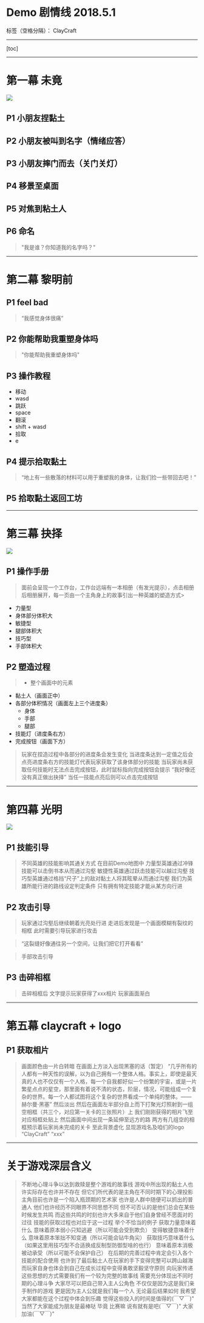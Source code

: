 ﻿# Demo 剧情线 2018.5.1

标签（空格分隔）： ClayCraft

---

[toc]

---

# 第一幕 未竟

![](https://cl.ly/2m113p2E2k2J/1.jpg)

## P1 小朋友捏黏土
## P2 小朋友被叫到名字（情绪应答）
## P3 小朋友摔门而去（关门关灯）
## P4 移景至桌面
## P5 对焦到粘土人
## P6 命名

> "我是谁？你知道我的名字吗？"

---

# 第二幕 黎明前

## P1 feel bad

> “我感觉身体很痛”

## P2 你能帮助我重塑身体吗

> "你能帮助我重塑身体吗"

## P3 操作教程

* 移动
 * wasd
* 跳跃
 * space
* 翻滚
 * shift + wasd
* 拾取
 * e
 
## P4 提示拾取黏土

> “地上有一些散落的材料可以用于重塑我的身体，让我们捡一些带回去吧！”

## P5 拾取黏土返回工坊

---

# 第三幕 抉择

![](https://cl.ly/2V0A1T101X1x/3.jpg)

## P1 操作手册

> 面前会呈现一个工作台，工作台远端有一本相册（有发光提示），点击相册后相册展开，每一页由一个主角身上的故事引出一种英雄的塑造方式>

* 力量型
 * 身体部分体积大 
* 敏捷型
 * 腿部体积大 
* 技巧型
 * 手部体积大 
 
## P2 塑造过程

>* 整个画面中的元素
 * 黏土人（画面正中）
 * 各部分体积情况（画面左上三个进度条）
     * 身体
     * 手部
     * 腿部
 * 技能灯（进度条右方）
 * 完成按钮（画面下方）
 
 > 玩家在捏造过程中各部分的进度条会发生变化
 当进度条达到一定值之后会点亮进度条右方的技能灯代表玩家获取了该身体部分的技能
 当玩家尚未获取任何技能时无法点击完成按钮，此时鼠标指向完成按钮会提示
 “我好像还没有真正做出抉择”
 当任一技能点亮后则可以点击完成按钮
 
 ---
 
# 第四幕 光明
 
![](https://cl.ly/0K2P2Y2K1W2Z/4.jpg)

## P1 技能引导

> 不同英雄的技能影响其通关方式
在目前Demo地图中
力量型英雄通过冲锋技能可以击倒书本从而通过沟壑
敏捷性英雄通过跃击技能可以越过沟壑
技巧型英雄通过格挡“尺子”上的敌对黏土人将其眩晕从而通过沟壑
我们为英雄所能行进的路线设定判定条件
只有拥有特定技能才能从某方向行进

## P2 攻击引导

> 玩家通过沟壑后继续朝着光亮处行进
走进后发现是一个画面模糊有裂纹的相框
此时需要引导玩家进行攻击

> “这裂缝好像通往另一个空间，让我们把它打开看看”

> 手部攻击引导

## P3 击碎相框

> 击碎相框后
文字提示玩家获得了xxx相片
玩家画面渐白

---

# 第五幕 claycraft + logo

## P1 获取相片

> 画面颜色由一片白转暗
在画面上方淡入出现黑塞的话（暂定）
“几乎所有的人都有一种天性的误解，以为自己拥有一个整体人格。事实上，即使是最天真的人也不仅仅有一个人格，每一个自我都好似一个纷繁的宇宙，或是一片繁星点点的星空，那里面有着说不清的状态，阶层，情况，可能组成一个复杂的世界。每一个人都试图将这个复杂的世界看成一个单纯的整体。—— 赫尔曼·黑塞”
然后淡出
然后在画面左半部分自上而下打聚光灯照射到一组空相框（共三个，对应第一关卡的三张照片）上
我们刚刚获得的相片飞至对应相框处贴上
然后画面中间出现一条延伸至远方的路
两方有几组空的相框预示着玩家尚未完成的关卡
至此背景虚化
显现游戏名及咱们的logo
“ClayCraft”
“xxx”

---

# 关于游戏深层含义

> 不断地心理斗争以达到救赎是整个游戏的故事线
游戏中所出现的黏土人也许实际存在也许并不存在
但它们所代表的是主角在不同时期下的心理投影
主角目前也许是一个陷入瓶颈期的艺术家
也许是人群中随便可以抓出的普通人
他们也许经历不同眼界不同思想不同
但不可否认的是他们总会在某些时候发生共鸣
而这些共鸣的时刻也许大多来自于他们自身曾经不愿面对的过往
技能的获取过程也对应于这一过程
举个不恰当的例子
获取力量意味着什么
意味着原本弱小只知逃避（所以可能会受到欺负）
变得敏捷意味着什么
意味着原本笨拙不知变通（所以可能会钻牛角尖）
获取技巧意味着什么（如果这里用技巧型不合适换成反制型防御型啥的也行）
意味着原本消极被动承受（所以可能不会保护自己）
在后期的完善过程中肯定会引入各个技能的配合使用
也许到了最后黏土人在玩家的手下变得完整可以跨山越海
而玩家自身也体会到自己在成长过程中变得勇敢坚毅坚守原则
向玩家传递这些思想的方式需要我们有一个较为完整的故事线
需要充分体现出不同时期的心理斗争
大家尽可以把自己带入主人公角色
不仅仅是因为这是我们亲手制作的游戏
更是因为主人公就是我们每一个人
无论最后结果如何
我希望大家都能在这个过程中体会到乐趣
觉得这些投入的时间是值得的(￣▽￣)"
当然了大家能成为朋友是最棒哒
毕竟
比赛嘛
说有就有是吧(￣▽￣)"
大家
加油(￣▽￣)"